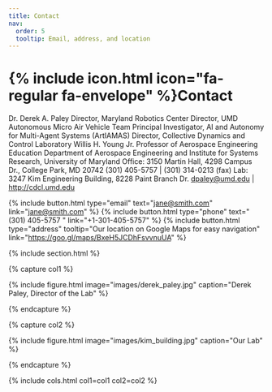 ```yaml
---
title: Contact
nav:
  order: 5
  tooltip: Email, address, and location
---
```


# {% include icon.html icon="fa-regular fa-envelope" %}Contact

Dr. Derek A. Paley
Director, Maryland Robotics Center
Director, UMD Autonomous Micro Air Vehicle Team
Principal Investigator, AI and Autonomy for Multi-Agent Systems (ArtIAMAS)
Director, Collective Dynamics and Control Laboratory
Willis H. Young Jr. Professor of Aerospace Engineering Education
Department of Aerospace Engineering and Institute for Systems Research, University of Maryland
Office: 3150 Martin Hall, 4298 Campus Dr., College Park, MD 20742
(301) 405-5757 | (301) 314-0213 (fax)
Lab: 3247 Kim Engineering Building, 8228 Paint Branch Dr.
dpaley@umd.edu | http://cdcl.umd.edu

{%
  include button.html
  type="email"
  text="jane@smith.com"
  link="jane@smith.com"
%}
{%
  include button.html
  type="phone"
  text="(301) 405-5757 "
  link="+1-301-405-5757"
%}
{%
  include button.html
  type="address"
  tooltip="Our location on Google Maps for easy navigation"
  link="https://goo.gl/maps/BxeH5JCDhFsvvnuUA"
%}

{% include section.html %}

{% capture col1 %}

{%
  include figure.html
  image="images/derek_paley.jpg"
  caption="Derek Paley, Director of the Lab"
%}

{% endcapture %}

{% capture col2 %}

{%
  include figure.html
  image="images/kim_building.jpg"
  caption="Our Lab"
%}

{% endcapture %}

{% include cols.html col1=col1 col2=col2 %}

